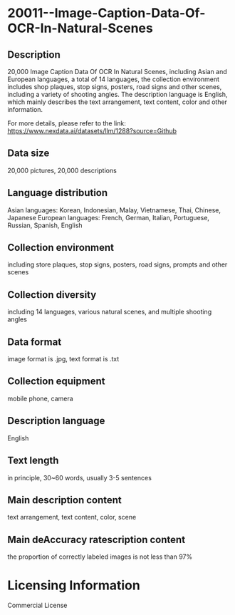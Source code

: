 # 20011--Image-Caption-Data-Of-OCR-In-Natural-Scenes

## Description
20,000 Image Caption Data Of OCR In Natural Scenes, including Asian and European languages, a total of 14 languages, the collection environment includes shop plaques, stop signs, posters, road signs and other scenes, including a variety of shooting angles. The description language is English, which mainly describes the text arrangement, text content, color and other information.

For more details, please refer to the link: https://www.nexdata.ai/datasets/llm/1288?source=Github


## Data size
20,000 pictures, 20,000 descriptions
## Language distribution
Asian languages: Korean, Indonesian, Malay, Vietnamese, Thai, Chinese, Japanese European languages: French, German, Italian, Portuguese, Russian, Spanish, English
## Collection environment
including store plaques, stop signs, posters, road signs, prompts and other scenes
## Collection diversity
including 14 languages, various natural scenes, and multiple shooting angles
## Data format
image format is .jpg, text format is .txt
## Collection equipment
mobile phone, camera
## Description language
English
## Text length
in principle, 30~60 words, usually 3-5 sentences
## Main description content
text arrangement, text content, color, scene
## Main deAccuracy ratescription content
the proportion of correctly labeled images is not less than 97%
# Licensing Information
Commercial License
